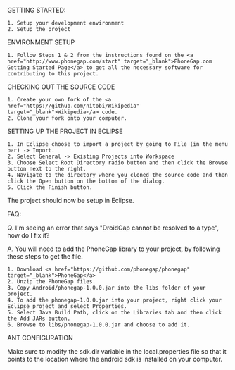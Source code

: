 GETTING STARTED:

	1. Setup your development environment
	2. Setup the project

ENVIRONMENT SETUP

	1. Follow Steps 1 & 2 from the instructions found on the <a href="http://www.phonegap.com/start" target="_blank">PhoneGap.com Getting Started Page</a> to get all the necessary software for contributing to this project.

CHECKING OUT THE SOURCE CODE

	1. Create your own fork of the <a href="https://github.com/nitobi/Wikipedia" target="_blank">Wikipedia</a> code.
	2. Clone your fork onto your computer.
                            
SETTING UP THE PROJECT IN ECLIPSE

	1. In Eclipse choose to import a project by going to File (in the menu bar) -> Import.
	2. Select General -> Existing Projects into Workspace	
	3. Choose Select Root Directory radio button and then click the Browse button next to the right. 
	4. Navigate to the directory where you cloned the source code and then click the Open button on the bottom of the dialog.
	5. Click the Finish button.

The project should now be setup in Eclipse.

FAQ:
                    
Q. I'm seeing an error that says "DroidGap cannot be resolved to a type", how do I fix it?

A. You will need to add the PhoneGap library to your project, by following these steps to get the file.

	1. Download <a href="https://github.com/phonegap/phonegap" target="_blank">PhoneGap</a>
	2. Unzip the PhoneGap files.  
	3. Copy Android/phonegap-1.0.0.jar into the libs folder of your project.
    4. To add the phonegap-1.0.0.jar into your project, right click your Eclipse project and select Properties. 
    5. Select Java Build Path, click on the Libraries tab and then click the Add JARs button.
    6. Browse to libs/phonegap-1.0.0.jar and choose to add it.

ANT CONFIGURATION

Make sure to modify the sdk.dir variable in the local.properties file so that it points to the location where the android sdk is installed on your computer.
